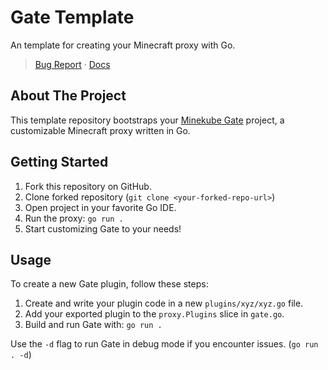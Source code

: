 # Gate Template

An template for creating your Minecraft proxy with Go.

> [Bug Report](https://github.com/minekube/gate/issues) · [Docs](https://gate.minekube.com/developers/)

## About The Project

This template repository bootstraps your [Minekube Gate](https://github.com/minekube/gate) project, a customizable
Minecraft proxy written in Go.

## Getting Started

1. Fork this repository on GitHub.
2. Clone forked repository (`git clone <your-forked-repo-url>`)
3. Open project in your favorite Go IDE.
4. Run the proxy: `go run .`
5. Start customizing Gate to your needs!

## Usage

To create a new Gate plugin, follow these steps:

1. Create and write your plugin code in a new `plugins/xyz/xyz.go` file.
2. Add your exported plugin to the `proxy.Plugins` slice in `gate.go`.
3. Build and run Gate with: `go run .`

Use the `-d` flag to run Gate in debug mode if you encounter issues. (`go run . -d`)

